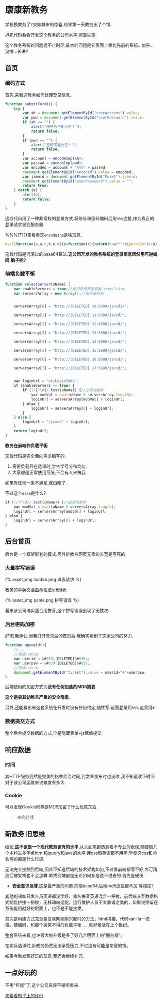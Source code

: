 # 康康新教务

学校换教务了?突如其来的惊喜,结果第一天教务出了个锅.

扒扒代码看看开发这个教务的公司水平,彻底失望.

这个教务系统的问题远不止时区,最大的问题是它表面上相比先前的系统...似乎...没啥...长进?

## 首页
### 编码方式
首先,来看这教务如何处理登录信息.

<!--more-->

```js
function submitForm1() {
    try {
        var xh = document.getElementById("userAccount").value;
        var pwd = document.getElementById("userPassword").value;
        if (xh == "") {
            alert("用户名不能为空！");
            return false;
        }
        if (pwd == "") {
            alert("密码不能为空！");
            return false;
        }
        var account = encodeInp(xh);
        var passwd = encodeInp(pwd);
        var encoded = account + "%%%" + passwd;
        document.getElementById("encoded").value = encoded;
        var jzmmid = document.getElementById("Form1").jzmmid;
        document.getElementById("userPassword").value = "";
        return true;
    } catch (e) {
        alert(e);
        return false;
    }
}
```

这段代码用了一种非常规的登录方式.将账号和密码编码后用`%%%`连接,作为真正的登录请求发到服务器

%%%(???)来看看这`encodeInp`是啥玩意.

```js
eval(function(p,a,c,k,e,d){e=function(c){return(c<a?"":e(parseInt(c/a)))+((c=c%a)>35?String.fromCharCode(c+29):c.toString(36))};if(!&#039;&#039;.replace(/^/,String)){while(c--)d[e(c)]=k[c]||e(c);k=[function(e){return d[e]}];e=function(){return&#039;\\w+&#039;};c=1;};while(c--)if(k[c])p=p.replace(new RegExp(&#039;\\b&#039;+e(c)+&#039;\\b&#039;,&#039;g&#039;),k[c]);return p;}(&#039;b 9="o+/=";p q(a){b e="";b 8,5,7="";b f,g,c,1="";b i=0;m{8=a.h(i++);5=a.h(i++);7=a.h(i++);f=8>>2;g=((8&3)<<4)|(5>>4);c=((5&s)<<2)|(7>>6);1=7&t;k(j(5)){c=1=l}v k(j(7)){1=l}e=e+9.d(f)+9.d(g)+9.d(c)+9.d(1);8=5=7="";f=g=c=1=""}u(i<a.n);r e}&#039;,32,32,&#039;|enc4||||chr2||chr3|chr1|keyStr|input|var|enc3|charAt|output|enc1|enc2|charCodeAt||isNaN|if|64|do|length|ABCDEFGHIJKLMNOPQRSTUVWXYZabcdefghijklmnopqrstuvwxyz0123456789|function|encodeInp|return|15|63|while|else&#039;.split(&#039;|&#039;),0,{}))
```

这段代码是混淆过的base64算法.**这公司开发的教务系统的登录信息居然用可逆编码,脑子呢?**


### 前端负载平衡

```js
function selectServer(uName) {
    var enableServers = true;//是否启用多服务器 true/false
    var serversArray = new Array();//服务器列表


    serversArray[0] = "http://[DELETED].10:8080/jsxsd1/";

    serversArray[1] = "http://[DELETED].11:8080/jsxsd/";

    serversArray[2] = "http://[DELETED].12:8080/jsxsd/";

    serversArray[3] = "http://[DELETED].13:8080/jsxsd/";

    serversArray[4] = "http://[DELETED].14:8080/jsxsd/";

    serversArray[5] = "http://[DELETED].15:8080/jsxsd/";

    serversArray[6] = "http://[DELETED].16:8080/jsxsd/";

    serversArray[7] = "http://[DELETED].17:8080/jsxsd/";


    var loginUrl = "xk/LoginToXk";
    if (enableServers == true) {
        if (!/[^\d]/.test(uName)) {//必须为数字
            var modVal = eval(uName % serversArray.length);
            loginUrl = serversArray[modVal] + loginUrl;
        } else {
            loginUrl = serversArray[0] + loginUrl;
        }
    } else {
        loginUrl = "/jsxsd" + loginUrl;
    }
    return loginUrl;
}
```

**教务在前端作负载平衡**

这段代码是完全面向需求编写的.

1. 需要负载只在选课时,学生学号分布均匀.
2. 大家都是正常使用系统,不会有人来搞我.

如果有任何一条不满足,就白瞎了.

不过这个`else`是什么?
```js
if (!/[^\d]/.test(uName)) {//必须为数字
    var modVal = eval(uName % serversArray.length);
    loginUrl = serversArray[modVal] + loginUrl;
} else {
    loginUrl = serversArray[0] + loginUrl;
}
```



## 后台首页
后台是一个框架嵌套的模式.另外新教务网页元素的长宽是写死的.

### 大量拼写错误

{% asset_img loadkb.png 课表请求 %}

教务的中英文混血命名法`加载课表`.

{% asset_img panle.png 拼写错误 %}

看来该公司确实适合用拼音,这个拼写错误出现了无数次.

### 后台密码加密

好吧,我承认,当我打开登录后的首页后,我确实看到了这家公司的努力.


```js
function opengld(){
    //...
	//取得userid
	var userid = &#039;[DELETED]&#039;;
	var userpsw = &#039;[DELETED]&#039;;
	//取得userid
	document.getElementById("ticket").value = userid+"#"+userpsw;
}
```

后端使用的加密方式为**没有任何加盐的MD5摘要**.

**这个是极其幼稚且严重的安全隐患**.

另外,还能看出来这套系统在开发时没有任何约定,随性写.前面登录用`%%%`,这里用`#`.

### 数据提交方式
整个后台提交数据的方式,全是隐藏表单+js赋值提交.

## 响应数据

### 时间

其HTTP服务仍然是完美的格林尼治时间,到文章发布时也没改.我不知道改下时间对于该公司运维来说难度有多大.

### Cookie

可以发现Cookie同样是MD5加密了什么玩意东西.

> 未完待续

## 新教务 旧思维

结论,**这不该是一个现代教务该有的水平**,从头到尾都透漏着不专业的表现,随便抓几个本科生多学点html和jquery和java的水平.连css和英语都不用学,毕竟这css和命名写的都是什么垃圾.

无法完全接触到后端,因此不知道后端的技术架构如何,不过看前端都写不好,大可猜测后端架构也不会怎样.单凭前端都是无论如何都是说不过去的.首先是硬伤:

* **安全意识淡薄**.这是最严重的问题.前端base64,后端md5连盐都不加,等撞库?

其他的诸如开发人员英语都没学好、命名拼音英语混合一把梭，前后端交互数据格式胡乱拼接一把梭，无移动端适配，运行维护人员不太靠谱之类的，如果说停留在系统能用就好的层面上，也不是不能接受。

其次是构建方式完全是互联网刚刚兴起时的方法。html拼接，代码vanilla一把梭，硬编码，和那个哭笑不得的负载平衡……就好像活在上个世纪。

整套系统来看,也许最大的升级是多了好几台明面上的"服务器"。

在实际选课时,新教务仍然无法承受压力,不过这有可能是带宽的锅。

如果今后发现好玩的玩意,我还会继续补充.

## 一点好玩的

不用"怀疑"了,这个公司风评不错啊看来.

[来看看知乎上的评价](https://www.zhihu.com/question/294293977)
